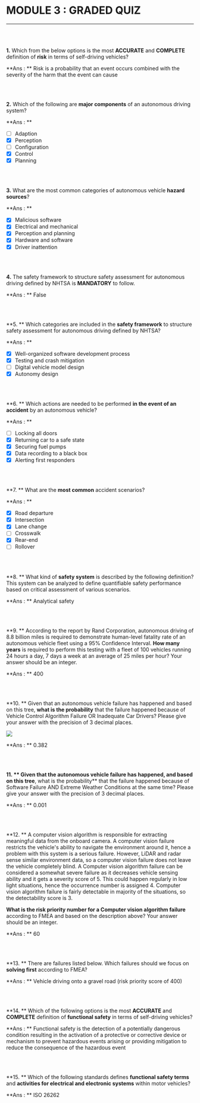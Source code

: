 # MODULE 3 : GRADED QUIZ

---

<br><br>

**1.** Which from the below options is the most **ACCURATE** and **COMPLETE** definition of **risk** in terms of self-driving vehicles?

**Ans : ** Risk is a probability that an event occurs combined with the severity of the harm that the event can cause

<br><br>

**2.** Which of the following are **major components** of an autonomous driving system? 

**Ans : ** 

- [ ] Adaption
- [x] Perception
- [ ] Configuration
- [x] Control
- [x] Planning

<br><br>

**3.** What are the most common categories of autonomous vehicle **hazard sources**?

**Ans : ** 

- [x] Malicious software
- [x] Electrical and mechanical
- [x] Perception and planning
- [x] Hardware and software
- [x] Driver inattention

<br><br>

**4.** The safety framework to structure safety assessment for autonomous driving defined by NHTSA is **MANDATORY** to follow.

**Ans : ** False

<br><br>

**5. ** Which categories are included in the **safety framework** to structure safety assessment for autonomous driving defined by NHTSA?

**Ans : ** 

- [x] Well-organized software development process
- [x] Testing and crash mitigation
- [ ] Digital vehicle model design
- [x] Autonomy design

<br><br>

**6. ** Which actions are needed to be performed **in the event of an accident** by an autonomous vehicle?

**Ans : ** 

- [ ] Locking all doors
- [x] Returning car to a safe state
- [x] Securing fuel pumps
- [x] Data recording to a black box
- [x] Alerting first responders

<br><br>

**7. ** What are the **most common** accident scenarios?

**Ans : ** 

- [x] Road departure
- [x] Intersection
- [x] Lane change
- [ ] Crosswalk
- [x] Rear-end 
- [ ] Rollover

<br><br>

**8. ** What kind of **safety system** is described by the following definition?
This system can be analyzed to define quantifiable safety performance based on critical assessment of various scenarios.

**Ans : ** Analytical safety

<br><br>

**9. ** According to the report by Rand Corporation, autonomous driving of 8.8 billion miles is required to demonstrate human-level fatality rate of an autonomous vehicle fleet using a 95% Confidence Interval. **How many years** is required to perform this testing with a fleet of 100 vehicles running 24 hours a day, 7 days a week at an average of 25 miles per hour? Your answer should be an integer.

**Ans : ** 400

<br><br>

**10. ** Given that an autonomous vehicle failure has happened and based on this tree, **what is the probability** that the failure happened because of Vehicle Control Algorithm Failure OR Inadequate Car Drivers? Please give your answer with the precision of 3 decimal places.

![](/home/vinohith/Self_Driving_Car_specialization/Introduction_to_Self-Driving_Cars/Week_3/Images/Probabilistic-Fault-Tree.png)

**Ans : ** 0.382

<br><br>

**11. ** Given that the autonomous vehicle failure has happened, and based on this tree**, what is the probability** that the failure happened because of Software Failure AND Extreme Weather Conditions at the same time? Please give your answer with the precision of 3 decimal places.

**Ans : ** 0.001

<br><br>

**12. ** A computer vision algorithm is responsible for extracting meaningful data from the onboard camera. A computer vision failure restricts the vehicle's ability to navigate the environment around it, hence a problem with this system is a serious failure. However, LiDAR and radar sense similar environment data, so a computer vision failure does not leave the vehicle completely blind. A Computer vision algorithm failure can be considered a somewhat severe failure as it decreases vehicle sensing ability and it gets a severity score of 5. This could happen regularly in low light situations, hence the occurrence number is assigned 4. Computer vision algorithm failure is fairly detectable in majority of 
the situations, so the detectability score is 3.

**What is the risk priority number for a Computer vision algorithm failure** according to FMEA and based on the description above?  Your answer should be an integer. 

**Ans : ** 60

<br><br>

**13. ** There are failures listed below. Which failures should we focus on **solving first** according to FMEA?

**Ans : ** Vehicle driving onto a gravel road (risk priority score of 400)

<br><br>

**14. ** Which of the following options is the most **ACCURATE** and **COMPLETE** definition of **functional safety** in terms of self-driving vehicles?

**Ans : ** Functional safety is the detection of a potentially dangerous condition resulting in the activation of a protective or corrective device or mechanism to prevent hazardous events arising or providing mitigation to reduce the consequence of the hazardous event

<br><br>

**15. ** Which of the following standards defines **functional safety terms** and **activities for electrical and electronic systems** within motor vehicles?

**Ans : ** ISO 26262